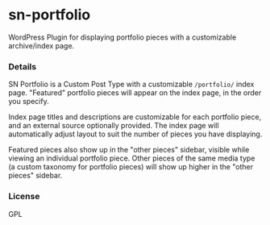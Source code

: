 # sn-portfolio
WordPress Plugin for displaying portfolio pieces with a customizable archive/index page.

### Details

SN Portfolio is a Custom Post Type with a customizable `/portfolio/` index page. "Featured" portfolio pieces will appear on the index page, in the order you specify.

Index page titles and descriptions are customizable for each portfolio piece, and an external source optionally provided. The index page will automatically adjust layout to suit the number of pieces you have displaying.

Featured pieces also show up in the "other pieces" sidebar, visible while viewing an individual portfolio piece. Other pieces of the same media type (a custom taxonomy for portfolio pieces) will show up higher in the "other pieces" sidebar.

### License

GPL
